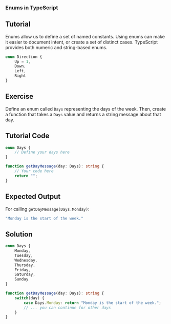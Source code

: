 ### Enums in TypeScript

Tutorial
-------
Enums allow us to define a set of named constants. Using enums can make it easier to document intent, or create a set of distinct cases. TypeScript provides both numeric and string-based enums.

```typescript
enum Direction {
    Up = 1,
    Down,
    Left,
    Right
}
```

Exercise
-------
Define an enum called `Days` representing the days of the week. Then, create a function that takes a `Days` value and returns a string message about that day.

Tutorial Code
-------
```typescript
enum Days {
    // Define your days here
}

function getDayMessage(day: Days): string {
    // Your code here
    return "";
}
```

Expected Output
-------
For calling `getDayMessage(Days.Monday)`:

```typescript
"Monday is the start of the week."
```

Solution
-------
```typescript
enum Days {
    Monday,
    Tuesday,
    Wednesday,
    Thursday,
    Friday,
    Saturday,
    Sunday
}

function getDayMessage(day: Days): string {
    switch(day) {
        case Days.Monday: return "Monday is the start of the week.";
        // ... you can continue for other days
    }
}
```
